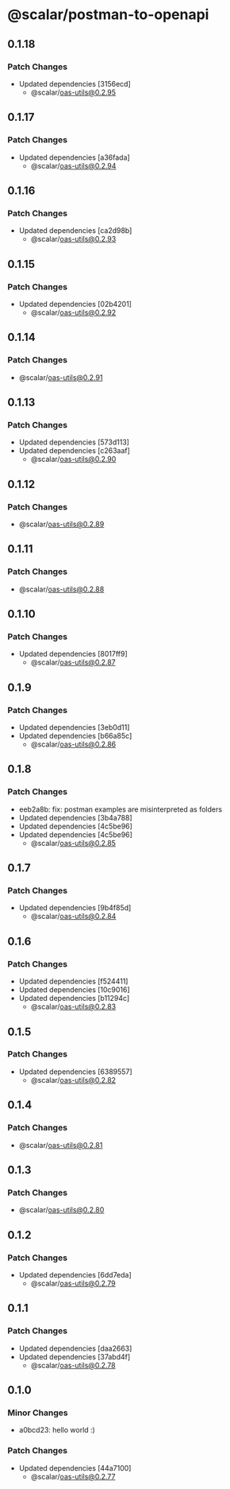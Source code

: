 # @scalar/postman-to-openapi

## 0.1.18

### Patch Changes

- Updated dependencies [3156ecd]
  - @scalar/oas-utils@0.2.95

## 0.1.17

### Patch Changes

- Updated dependencies [a36fada]
  - @scalar/oas-utils@0.2.94

## 0.1.16

### Patch Changes

- Updated dependencies [ca2d98b]
  - @scalar/oas-utils@0.2.93

## 0.1.15

### Patch Changes

- Updated dependencies [02b4201]
  - @scalar/oas-utils@0.2.92

## 0.1.14

### Patch Changes

- @scalar/oas-utils@0.2.91

## 0.1.13

### Patch Changes

- Updated dependencies [573d113]
- Updated dependencies [c263aaf]
  - @scalar/oas-utils@0.2.90

## 0.1.12

### Patch Changes

- @scalar/oas-utils@0.2.89

## 0.1.11

### Patch Changes

- @scalar/oas-utils@0.2.88

## 0.1.10

### Patch Changes

- Updated dependencies [8017ff9]
  - @scalar/oas-utils@0.2.87

## 0.1.9

### Patch Changes

- Updated dependencies [3eb0d11]
- Updated dependencies [b66a85c]
  - @scalar/oas-utils@0.2.86

## 0.1.8

### Patch Changes

- eeb2a8b: fix: postman examples are misinterpreted as folders
- Updated dependencies [3b4a788]
- Updated dependencies [4c5be96]
- Updated dependencies [4c5be96]
  - @scalar/oas-utils@0.2.85

## 0.1.7

### Patch Changes

- Updated dependencies [9b4f85d]
  - @scalar/oas-utils@0.2.84

## 0.1.6

### Patch Changes

- Updated dependencies [f524411]
- Updated dependencies [10c9016]
- Updated dependencies [b11294c]
  - @scalar/oas-utils@0.2.83

## 0.1.5

### Patch Changes

- Updated dependencies [6389557]
  - @scalar/oas-utils@0.2.82

## 0.1.4

### Patch Changes

- @scalar/oas-utils@0.2.81

## 0.1.3

### Patch Changes

- @scalar/oas-utils@0.2.80

## 0.1.2

### Patch Changes

- Updated dependencies [6dd7eda]
  - @scalar/oas-utils@0.2.79

## 0.1.1

### Patch Changes

- Updated dependencies [daa2663]
- Updated dependencies [37abd4f]
  - @scalar/oas-utils@0.2.78

## 0.1.0

### Minor Changes

- a0bcd23: hello world :)

### Patch Changes

- Updated dependencies [44a7100]
  - @scalar/oas-utils@0.2.77
